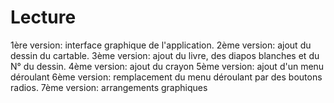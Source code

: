 # Lecture
1ère version: interface graphique de l'application.
2ème version: ajout du dessin du cartable.
3ème version: ajout du livre, des diapos blanches et du N° du dessin.
4ème version: ajout du crayon
5ème version: ajout d'un menu déroulant
6ème version: remplacement du menu déroulant par des boutons radios.
7ème version: arrangements graphiques
